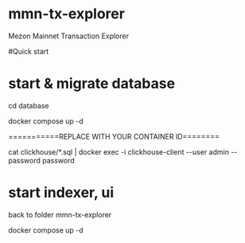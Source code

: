 # mmn-tx-explorer
Mezon Mainnet Transaction Explorer



#Quick start

# start & migrate database
cd database

docker compose up -d 


===========REPLACE  <clickhouse-container> WITH YOUR CONTAINER ID========

cat clickhouse/*.sql | docker exec -i <clickhouse-container> clickhouse-client --user admin --password password


# start indexer, ui

back to folder mmn-tx-explorer

docker compose up -d

